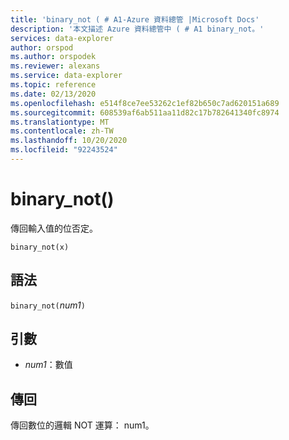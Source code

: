 ```yaml
---
title: 'binary_not ( # A1-Azure 資料總管 |Microsoft Docs'
description: '本文描述 Azure 資料總管中 ( # A1 binary_not。'
services: data-explorer
author: orspod
ms.author: orspodek
ms.reviewer: alexans
ms.service: data-explorer
ms.topic: reference
ms.date: 02/13/2020
ms.openlocfilehash: e514f8ce7ee53262c1ef82b650c7ad620151a689
ms.sourcegitcommit: 608539af6ab511aa11d82c17b782641340fc8974
ms.translationtype: MT
ms.contentlocale: zh-TW
ms.lasthandoff: 10/20/2020
ms.locfileid: "92243524"
---
```

# <a name="binary_not"></a>binary_not()

傳回輸入值的位否定。

```kusto
binary_not(x)
```

## <a name="syntax"></a>語法

`binary_not(`*num1*`)`

## <a name="arguments"></a>引數

* *num1*：數值 

## <a name="returns"></a>傳回

傳回數位的邏輯 NOT 運算： num1。
